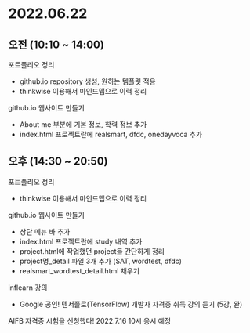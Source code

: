 # 2022.06.22

## 오전 (10:10 ~ 14:00)  
포트폴리오 정리
- github.io repository 생성, 원하는 템플릿 적용
- thinkwise 이용해서 마인드맵으로 이력 정리  

github.io 웹사이트 만들기  
- About me 부분에 기본 정보, 학력 정보 추가  
- index.html 프로젝트란에 realsmart, dfdc, onedayvoca 추가  
## 오후 (14:30 ~ 20:50)  

포트폴리오 정리
- thinkwise 이용해서 마인드맵으로 이력 정리 

github.io 웹사이트 만들기  
- 상단 메뉴 바 추가
- index.html 프로젝트란에 study 내역 추가
- project.html에 작업했던 project들 간단하게 정리
- project명_detail 파일 3개 추가 (SAT, wordtest, dfdc)
- realsmart_wordtest_detail.html 채우기

inflearn 강의
- Google 공인! 텐서플로(TensorFlow) 개발자 자격증 취득 강의 듣기 (5강, 완)

AIFB 자격증 시험을 신청했다! 2022.7.16 10시 응시 예정